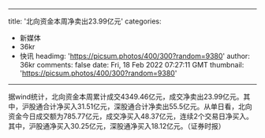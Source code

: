 
---
title: '北向资金本周净卖出23.99亿元'
categories: 
 - 新媒体
 - 36kr
 - 快讯
headimg: 'https://picsum.photos/400/300?random=9380'
author: 36kr
comments: false
date: Fri, 18 Feb 2022 07:27:11 GMT
thumbnail: 'https://picsum.photos/400/300?random=9380'
---

<div>   
据wind统计，北向资金本周累计成交4349.46亿元，成交净卖出23.99亿元。其中，沪股通合计净买入31.51亿元，深股通合计净卖出55.5亿元。从单日看，北向资金今日成交额为785.77亿元，成交净买入48.37亿元，连续2个交易日净买入。其中，沪股通净买入30.25亿元，深股通净买入18.12亿元。（证券时报）  
</div>
            